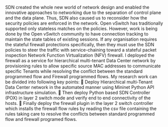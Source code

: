 SDN created the whole new world of network design and enabled the innovative approaches to networking due to the separation of control plane and the data plane. Thus, SDN also caused us to reconsider how the security policies are enforced in the network.
Open vSwitch has traditionally supported only stateless matches on the policies. However, work is being done by the Open vSwitch community to have connection tracking to maintain the state tables of existing sessions. If any organisation requires the stateful firewall protections specifically, then they must use the SDN policies to steer the traffic with service-chaining toward a stateful packet inspection Network Function Virtualization (NFV) firewall.
I deployed the firewall as a service for hierarchical multi-tenant Data Center network by provisioning rules to allow specific source MAC addresses to communicate specific Tenants while resolving the conflict between the standard programmed flow and Firewall programmed flows.
My research work can be divided into following key points:
 Deploy Hierarchical multi-Tenant Data Center network in the automated manner using Mininet Python API infrastructure simulation.
 Then deploy Python based SDN Controller (POX) in layer 2 switch mode and verify end to end connectivity of the hosts.
 Finally deploy the firewall plugin in the layer 2 switch controller which installs the firewall flow rules by reading the csv file containing the rules taking care to resolve the conflicts between standard programmed flow and firewall programed flows.
